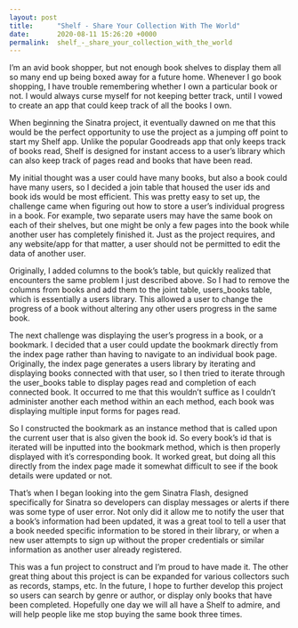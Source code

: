 ```yaml
---
layout: post
title:      "Shelf - Share Your Collection With The World"
date:       2020-08-11 15:26:20 +0000
permalink:  shelf_-_share_your_collection_with_the_world
---
```



I’m an avid book shopper, but not enough book shelves to display them all so many end up being boxed away for a future home. Whenever I go book shopping, I have trouble remembering whether I own a particular book or not. I would always curse myself for not keeping better track, until I vowed to create an app that could keep track of all the books I own.

When beginning the Sinatra project, it eventually dawned on me that this would be the perfect opportunity to use the project as a jumping off point to start my Shelf app. Unlike the popular Goodreads app that only keeps track of books read, Shelf is designed for instant access to a user’s library which can also keep track of pages read and books that have been read.

My initial thought was a user could have many books, but also a book could have many users, so I decided a join table that housed the user ids and book ids would be most efficient. This was pretty easy to set up, the challenge came when figuring out how to store a user’s individual progress in a book. For example, two separate users may have the same book on each of their shelves, but one might be only a few pages into the book while another user has completely finished it. Just as the project requires, and any website/app for that matter, a user should not be permitted to edit the data of another user.

Originally, I added columns to the book’s table, but quickly realized that encounters the same problem I just described above. So I had to remove the columns from books and add them to the joint table, users_books table, which is essentially a users library. This allowed a user to change the progress of a book without altering any other users progress in the same book.

The next challenge was displaying the user’s progress in a book, or a bookmark. I decided that a user could update the bookmark directly from the index page rather than having to navigate to an individual book page. Originally, the index page generates a users library by iterating and displaying books connected with that user, so I then tried to iterate through the user_books table to display pages read and completion of each connected book. It occurred to me that this wouldn’t suffice as I couldn’t administer another each method within an each method, each book was displaying multiple input forms  for pages read.

So I constructed the bookmark as an instance method that is called upon the current user that is also given the book id. So every book’s id that is iterated will be inputted into the bookmark method, which is then properly displayed with it’s corresponding book. It worked great, but doing all this directly from the index page made it somewhat difficult to see if the book details were updated or not.

That’s when I began looking into the gem Sinatra Flash, designed specifically for Sinatra so developers can display messages or alerts if there was some type of user error. Not only did it allow me to notify the user that a book’s information had been updated, it was a great tool to tell a user that a book needed specific information to be stored in their library, or when a new user attempts to sign up without the proper credentials or similar information as another user already registered.

This was a fun project to construct and I’m proud to have made it. The other great thing about this project is can be expanded for various collectors such as records, stamps, etc. In the future, I hope to further develop this project so users can search by genre or author, or display only books that have been completed. Hopefully one day we will all have a Shelf to admire, and will help people like me stop buying the same book three times.
